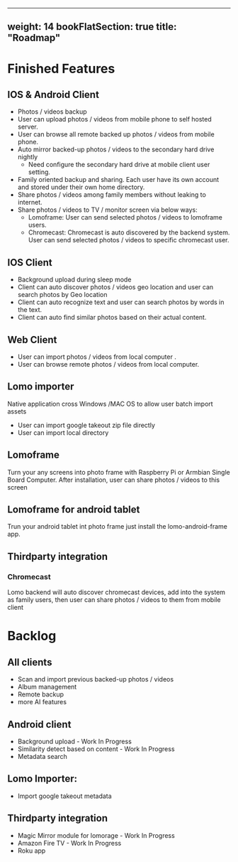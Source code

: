 
---
weight: 14
bookFlatSection: true
title: "Roadmap"
---

# Finished Features

## IOS & Android Client
* Photos / videos backup 
* User can upload photos / videos from mobile phone to self hosted server.
* User can browse all remote backed up photos / videos from mobile phone.
* Auto mirror backed-up photos / videos to the secondary hard drive nightly
  * Need configure the secondary hard drive at mobile client user setting.
* Family oriented backup and sharing. Each user have its own account and stored under their own home directory.
* Share photos / videos among family members without leaking to internet.
* Share photos / videos to TV / monitor screen via below ways:
  *  Lomoframe: User can send selected photos / videos to lomoframe users.
  * Chromecast: Chromecast is auto discovered by the backend system. User can send selected photos / videos to specific chromecast user.

## IOS Client
* Background upload during sleep mode
* Client can auto discover photos / videos geo location and user can search photos by Geo location
* Client can auto recognize text and user can search photos by words in the text.
* Client can auto find similar photos based on their actual content.

## Web Client
* User can import photos / videos from local computer .
* User can browse remote photos / videos from local computer.

## Lomo importer
Native application cross Windows /MAC OS to allow user batch import assets
* User can import google takeout zip file directly  
* User can import local directory  

## Lomoframe
Turn your any screens into photo frame with Raspberry Pi or Armbian Single Board Computer. After installation, user can share photos / videos to this screen

## Lomoframe for android tablet
Trun your android tablet int photo frame just install the lomo-android-frame app.

## Thirdparty integration
### Chromecast
Lomo backend will auto discover chromecast devices, add into the system as family users, then user can share photos / videos to them from mobile client

# Backlog
## All clients
* Scan and import previous backed-up photos / videos
* Album management
* Remote backup
* more AI features

## Android client
* Background upload - Work In Progress  
* Similarity detect based on content - Work In Progress  
* Metadata search

## Lomo Importer:  
* Import google takeout metadata

## Thirdparty integration
* Magic Mirror module for lomorage - Work In Progress  
* Amazon Fire TV - Work In Progress  
* Roku app

